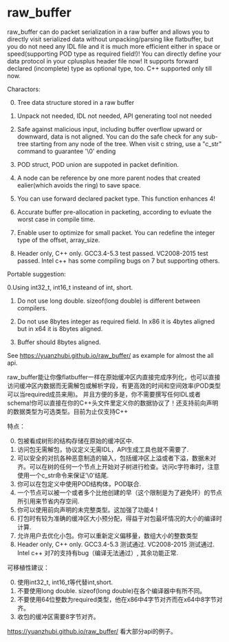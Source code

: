 # raw_buffer
raw_buffer can do packet serialization in a raw buffer and allows you to directly visit serialized data without unpacking/parsing like flatbuffer, but you do not need any IDL file and it is much more efficient
either in space or speed(supporting POD type as required field!)! You can directly define your data protocol in your cplusplus header file now! It supports forward declared (incomplete) type as optional type, too. C++ supported only till now.

Charactors:

0. Tree data structure stored in a raw buffer

1. Unpack not needed, IDL not needed, API generating tool not needed

2. Safe against malicious input, including buffer overflow upward or downward, data is not aligned. You can do the safe check for any sub-tree starting from any node of the tree. When visit c string, use a "c_str" command to guarantee '\0' ending

3. POD struct, POD union are suppoted in packet definition.

4. A node can be reference by one more parent nodes that created ealier(which avoids the ring) to save space.

5. You can use forward declared packet type. This function enhances 4!

6. Accurate buffer pre-allocation in packeting, according to evluate the worst case in compile time.

7. Enable user to optimize for small packet. You can redefine the integer type of the offset, array_size.

8. Header only, C++ only. GCC3.4-5.3 test passed. VC2008-2015 test passed. Intel c++ has some compiling bugs on 7 but supporting others.

Portable suggestion:

0.Using int32_t, int16_t insteand of int, short.

1. Do not use long double. sizeof(long double) is different between compilers.

2. Do not use 8bytes integer as required field. In x86 it is 4bytes aligned but in x64 it is 8bytes aligned.

3. Buffer should 8bytes aligned.

See https://yuanzhubi.github.io/raw_buffer/ as example for almost the all api.


raw_buffer能让你像flatbuffer一样在原始缓冲区内直接完成序列化，也可以直接访问缓冲区内数据而无需解包或解析字段，有更高效的时间和空间效率(POD类型可以当required成员来用)。
并且方便的多是，你不需要撰写任何IDL或者schema!你可以直接在你的C++头文件里定义你的数据协议了！还支持前向声明的数据类型为可选类型。目前为止仅支持C++

特点：

0. 包被看成树形的结构存储在原始的缓冲区中.
1. 访问包无需解包，协议定义无需IDL，API生成工具也就不需要了.
2. 可以安全的对抗各种恶意制造的输入，包括缓冲区上溢或者下溢，数据未对齐。可以在树的任何一个节点上开始对子树进行检查。访问c字符串时，注意使用一个c_str命令来保证'\0'结尾.
3. 你可以在包定义中使用POD结构体，POD联合.
4. 一个节点可以被一个或者多个比他创建的早（这个限制是为了避免环）的节点所引用来节省内存空间.
5. 你可以使用前向声明的未完整类型。这加强了功能4！
6. 打包时有较为准确的缓冲区大小预分配，得益于对包最坏情况的大小的编译时计算.
7. 允许用户去优化小包。你可以重新定义偏移量，数组大小的整数类型
8. Header only, C++ only. GCC3.4-5.3 测试通过. VC2008-2015 测试通过. Intel c++ 对7的支持有bug（编译无法通过）, 其余功能正常.

可移植性建议：

0. 使用int32_t, int16_t等代替int,short.
1. 不要使用long double. sizeof(long double)在各个编译器中有所不同。
2. 不要使用64位整数为required类型，他在x86中4字节对齐而在x64中8字节对齐。
3. 收包的缓冲区需要8字节对齐。

https://yuanzhubi.github.io/raw_buffer/ 看大部分api的例子。
